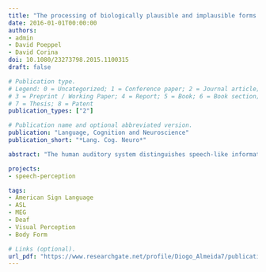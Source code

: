 ```yaml
---
title: "The processing of biologically plausible and implausible forms in American Sign Language: evidence for perceptual tuning"
date: 2016-01-01T00:00:00
authors:
- admin
- David Poeppel
- David Corina
doi: 10.1080/23273798.2015.1100315
draft: false

# Publication type.
# Legend: 0 = Uncategorized; 1 = Conference paper; 2 = Journal article;
# 3 = Preprint / Working Paper; 4 = Report; 5 = Book; 6 = Book section;
# 7 = Thesis; 8 = Patent
publication_types: ["2"]

# Publication name and optional abbreviated version.
publication: "Language, Cognition and Neuroscience"
publication_short: "*Lang. Cog. Neuro*"

abstract: "The human auditory system distinguishes speech-like information from general auditory signals in a remarkably fast and efficient way. Combining psychophysics and neurophysiology (MEG), we demonstrate a similar result for the processing of visual information used for language communication in users of sign languages. We demonstrate that the earliest visual cortical responses in deaf signers viewing American Sign Language signs show specific modulations to violations of anatomic constraints that would make the sign either possible or impossible to articulate. These neural data are accompanied with a significantly increased perceptual sensitivity to the anatomical incongruity. The differential effects in the early visual evoked potentials arguably reflect an expectation-driven assessment of somatic representational integrity, suggesting that language experience and/or auditory deprivation may shape the neuronal mechanisms underlying the analysis of complex human form. The data demonstrate that the perceptual tuning that underlies the discrimination of language and non-language information is not limited to spoken languages but extends to languages expressed in the visual modality."

projects:
- speech-perception

tags:
- American Sign Language
- ASL
- MEG
- Deaf
- Visual Perception
- Body Form

# Links (optional).
url_pdf: "https://www.researchgate.net/profile/Diogo_Almeida7/publication/283515689_The_processing_of_biologically_plausible_and_implausible_forms_in_American_Sign_Language_evidence_for_perceptual_tuning/links/563cefbc08ae34e98c4acc80.pdf?origin=publication_detail&ev=pub_int_prw_xdl&msrp=ghgee_6G6wZeB10KSJPvSGEBZEg0CAbLUnfDpCsUQ8gsrUttmLUMz4nMHYT-FecHOcI6lx4UT_9ndEhhwqrd0A.cFVDJw56iM8l88ihAGnoIB2NGcIBOt2Hy1ua2j1e7W4v8pSpTU3M3_Nwq0BnC2NV5YOECO1P146PLnocFc4SyA.Y6tlQyhNJaxNnb9GPrjoM_FOd6kAeFzru7KU40g6Jli20ELJrxQmO38eYBaB_7hHIMq9Wzc5exSCP70w3lGleg"
---
```

